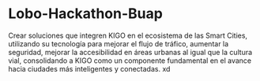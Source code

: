 # Lobo-Hackathon-Buap
Crear soluciones que integren KIGO en el ecosistema de las Smart Cities, utilizando su tecnología para mejorar el flujo de tráfico, aumentar la seguridad, mejorar la accesibilidad en áreas urbanas al igual que la cultura vial, consolidando a KIGO como un componente fundamental en el avance hacia ciudades más inteligentes y conectadas.
xd